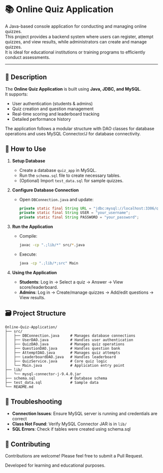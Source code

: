 # 📚 Online Quiz Application

A Java-based console application for conducting and managing online quizzes.  
This project provides a backend system where users can register, attempt quizzes, and view results, while administrators can create and manage quizzes.  
It is ideal for educational institutions or training programs to efficiently conduct assessments.

---

## 📝 Description

The **Online Quiz Application** is built using **Java, JDBC, and MySQL**.  
It supports:
- User authentication (students & admins)
- Quiz creation and question management
- Real-time scoring and leaderboard tracking
- Detailed performance history

The application follows a modular structure with DAO classes for database operations and uses MySQL Connector/J for database connectivity.

## 🚀 How to Use

1. **Setup Database**
   - Create a database `quiz_app` in MySQL.
   - Run the `schema.sql` file to create necessary tables.
   - (Optional) Import `test_data.sql` for sample quizzes.

2. **Configure Database Connection**
   - Open `DBConnection.java` and update:
     ```java
     private static final String URL = "jdbc:mysql://localhost:3306/quiz_app";
     private static final String USER = "your_username";
     private static final String PASSWORD = "your_password";
     ```

3. **Run the Application**
   - Compile:
     ```bash
     javac -cp ".;lib/*" src/*.java
     ```
   - Execute:
     ```bash
     java -cp ".;lib/*;src" Main
     ```

4. **Using the Application**
   - **Students**: Log in → Select a quiz → Answer → View score/leaderboard.
   - **Admins**: Log in → Create/manage quizzes → Add/edit questions → View results.

## 🗃️ Project Structure

```
Online-Quiz-Application/
├── src/
│   ├── DBConnection.java     # Manages database connections
│   ├── UserDAO.java          # Handles user authentication
│   ├── QuizDAO.java          # Manages quiz operations
│   ├── QuestionDAO.java      # Handles question bank
│   ├── AttemptDAO.java       # Manages quiz attempts
│   ├── LeaderboardDAO.java   # Handles leaderboard
│   ├── QuizService.java      # Core quiz logic
│   └── Main.java             # Application entry point
├── lib/
│   └── mysql-connector-j-9.4.0.jar
├── schema.sql                # Database schema
├── test_data.sql             # Sample data
└── README.md
```

## 🔧 Troubleshooting

- **Connection Issues**: Ensure MySQL server is running and credentials are correct
- **Class Not Found**: Verify MySQL Connector JAR is in `lib/`
- **SQL Errors**: Check if tables were created using schema.sql

## 🤝 Contributing

Contributions are welcome! Please feel free to submit a Pull Request.



Developed for learning and educational purposes.
